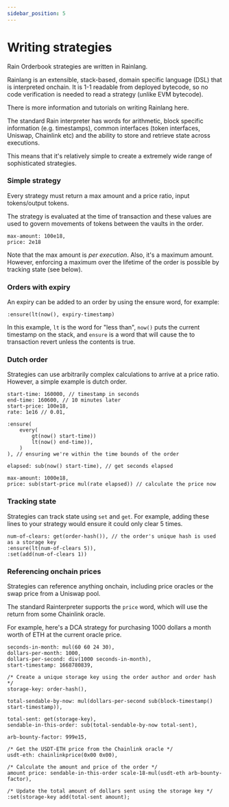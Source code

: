 ```yaml
---
sidebar_position: 5
---
```

# Writing strategies
Rain Orderbook strategies are written in Rainlang.

Rainlang is an extensible, stack-based, domain specific language (DSL) that is interpreted onchain. It is 1-1 readable from deployed bytecode, so no code verification is needed to read a strategy (unlike EVM bytecode).

There is more information and tutorials on writing Rainlang here.

The standard Rain interpreter has words for arithmetic, block specific information (e.g. timestamps), common interfaces (token interfaces, Uniswap, Chainlink etc) and the ability to store and retrieve state across executions.

This means that it's relatively simple to create a extremely wide range of sophisticated strategies.

### Simple strategy
Every strategy must return a max amount and a price ratio, input tokens/output tokens.

The strategy is evaluated at the time of transaction and these values are used to govern movements of tokens between the vaults in the order.
```
max-amount: 100e18,
price: 2e18
```
Note that the max amount is _per execution_. Also, it's a maximum amount. However, enforcing a maximum over the lifetime of the order is possible by tracking state (see below).

### Orders with expiry
An expiry can be added to an order by using the ensure word, for example:
```
:ensure(lt(now(), expiry-timestamp)
```
In this example, `lt` is the word for "less than", `now()` puts the current timestamp on the stack, and `ensure` is a word that will cause the to transaction revert unless the contents is true.

### Dutch order
Strategies can use arbitrarily complex calculations to arrive at a price ratio. However, a simple example is dutch order.
```
start-time: 160000, // timestamp in seconds
end-time: 160600, // 10 minutes later
start-price: 100e18,
rate: 1e16 // 0.01,

:ensure(
    every(
        gt(now() start-time))
        lt(now() end-time)),
    )
), // ensuring we're within the time bounds of the order

elapsed: sub(now() start-time), // get seconds elapsed

max-amount: 1000e18,
price: sub(start-price mul(rate elapsed)) // calculate the price now
```

### Tracking state
Strategies can track state using `set` and `get`. For example, adding these lines to your strategy would ensure it could only clear 5 times.
```
num-of-clears: get(order-hash()), // the order's unique hash is used as a storage key
:ensure(lt(num-of-clears 5)),
:set(add(num-of-clears 1))
```

### Referencing onchain prices
Strategies can reference anything onchain, including price oracles or the swap price from a Uniswap pool. 

The standard Rainterpreter supports the `price` word, which will use the return from some Chainlink oracle.

For example, here's a DCA strategy for purchasing 1000 dollars a month worth of ETH at the current oracle price.
```
seconds-in-month: mul(60 60 24 30),
dollars-per-month: 1000,
dollars-per-second: div(1000 seconds-in-month),
start-timestamp: 1668780839,

/* Create a unique storage key using the order author and order hash */
storage-key: order-hash(),

total-sendable-by-now: mul(dollars-per-second sub(block-timestamp() start-timestamp)),

total-sent: get(storage-key),
sendable-in-this-order: sub(total-sendable-by-now total-sent),

arb-bounty-factor: 999e15,

/* Get the USDT-ETH price from the Chainlink oracle */
usdt-eth: chainlinkprice(0x00 0x00),

/* Calculate the amount and price of the order */
amount price: sendable-in-this-order scale-18-mul(usdt-eth arb-bounty-factor),

/* Update the total amount of dollars sent using the storage key */
:set(storage-key add(total-sent amount);
```


